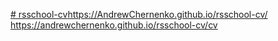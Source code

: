[# rsschool-cv](https://AndrewChernenko.github.io/rsschool-cv/)https://AndrewChernenko.github.io/rsschool-cv/
https://andrewchernenko.github.io/rsschool-cv/cv

